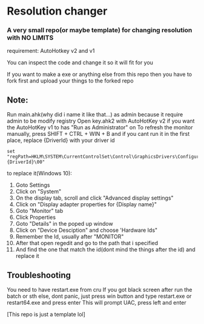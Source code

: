 # Resolution changer
### A very small repo(or maybe template) for changing resolution with **NO LIMITS**

requirement:
AutoHotkey v2 and v1

You can inspect the code and change it so it will fit for you

If you want to make a exe or anything else from this repo then you have to fork first and upload your things to the forked repo

## Note:
Run main.ahk(why did i name it like that...) as admin because it require admin to be modify registry
Open key.ahk2 with AutoHotKey v2 if you want the AutoHotKey v1 to has "Run as Administrator" on
To refresh the monitor manually, press SHIFT + CTRL + WIN + B 
and if you cant run it in the first place, replace {DriverId} with your driver id
```
set "regPath=HKLM\SYSTEM\CurrentControlSet\Control\GraphicsDrivers\Configuration\{DriverId}\00"
```
to replace it(Windows 10):
1. Goto Settings
2. Click on "System"
3. On the display tab, scroll and click "Advanced display settings"
4. Click on "Display adapter properties for {Display name}"
5. Goto "Monitor" tab
6. Click Properties
7. Goto "Details" in the poped up window
8. Click on "Device Desciption" and choose 'Hardware Ids"
9. Remember the Id, usually after "MONITOR\"
10. After that open regedit and go to the path that i specified
11. And find the one that match the id(dont mind the things after the id) and replace it

## Troubleshooting
You need to have restart.exe from cru
If you got black screen after run the batch or sth else, dont panic, just press win button and type restart.exe or restart64.exe and press enter
This will prompt UAC, press left and enter

[This repo is just a template lol]














